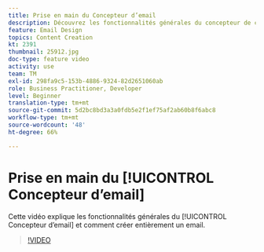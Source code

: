 ```yaml
---
title: Prise en main du Concepteur d’email
description: Découvrez les fonctionnalités générales du concepteur de courrier électronique et comment concevoir un courrier électronique à partir de zéro.
feature: Email Design
topics: Content Creation
kt: 2391
thumbnail: 25912.jpg
doc-type: feature video
activity: use
team: TM
exl-id: 298fa9c5-153b-4886-9324-82d2651060ab
role: Business Practitioner, Developer
level: Beginner
translation-type: tm+mt
source-git-commit: 5d2bc8bd3a3a0fdb5e2f1ef75af2ab60b8f6abc8
workflow-type: tm+mt
source-wordcount: '48'
ht-degree: 66%

---
```


# Prise en main du [!UICONTROL Concepteur d’email]

Cette vidéo explique les fonctionnalités générales du [!UICONTROL Concepteur d’email] et comment créer entièrement un email.

>[!VIDEO](https://video.tv.adobe.com/v/25912?quality=12)
